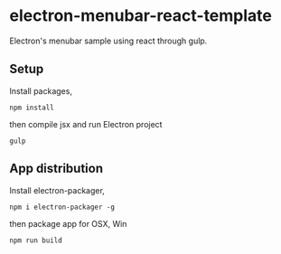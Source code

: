 # electron-menubar-react-template

Electron's menubar sample using react through gulp.

## Setup

Install packages,

```
npm install
```

then compile jsx and run Electron project

```
gulp
```

## App distribution

Install electron-packager,

```
npm i electron-packager -g
```

then package app for OSX, Win

```
npm run build
```